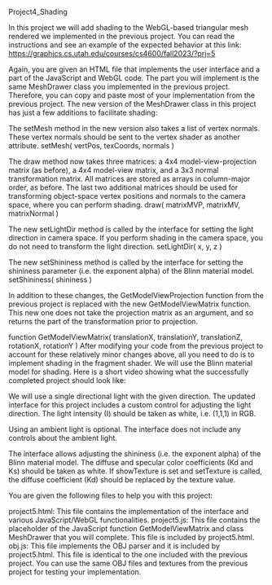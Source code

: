 Project4_Shading

In this project we will add shading to the WebGL-based triangular mesh rendered we implemented in the previous project. You can read the instructions and see an example of the expected behavior at this link: https://graphics.cs.utah.edu/courses/cs4600/fall2023/?prj=5

Again, you are given an HTML file that implements the user interface and a part of the JavaScript and WebGL code. The part you will implement is the same MeshDrawer class you implemented in the previous project. Therefore, you can copy and paste most of your implementation from the previous project. The new version of the MeshDrawer class in this project has just a few additions to facilitate shading:

The setMesh method in the new version also takes a list of vertex normals. These vertex normals should be sent to the vertex shader as another attribute. setMesh( vertPos, texCoords, normals )

The draw method now takes three matrices: a 4x4 model-view-projection matrix (as before), a 4x4 model-view matrix, and a 3x3 normal transformation matrix. All matrices are stored as arrays in column-major order, as before. The last two additional matrices should be used for transforming object-space vertex positions and normals to the camera space, where you can perform shading. draw( matrixMVP, matrixMV, matrixNormal )

The new setLightDir method is called by the interface for setting the light direction in camera space. If you perform shading in the camera space, you do not need to transform the light direction. setLightDir( x, y, z )

The new setShininess method is called by the interface for setting the shininess parameter (i.e. the exponent alpha) of the Blinn material model. setShininess( shininess )

In addition to these changes, the GetModelViewProjection function from the previous project is replaced with the new GetModelViewMatrix function. This new one does not take the projection matrix as an argument, and so returns the part of the transformation prior to projection.

function GetModelViewMatrix( translationX, translationY, translationZ, rotationX, rotationY ) After modifying your code from the previous project to account for these relatively minor changes above, all you need to do is to implement shading in the fragment shader. We will use the Blinn material model for shading. Here is a short video showing what the successfully completed project should look like:

We will use a single directional light with the given direction. The updated interface for this project includes a custom control for adjusting the light direction. The light intensity (I) should be taken as white, i.e. (1,1,1) in RGB.

Using an ambient light is optional. The interface does not include any controls about the ambient light.

The interface allows adjusting the shininess (i.e. the exponent alpha) of the Blinn material model. The diffuse and specular color coefficients (Kd and Ks) should be taken as white. If showTexture is set and setTexture is called, the diffuse coefficient (Kd) should be replaced by the texture value.

You are given the following files to help you with this project:

project5.html: This file contains the implementation of the interface and various JavaScript/WebGL functionalities. project5.js: This file contains the placeholder of the JavaScript function GetModelViewMatrix and class MeshDrawer that you will complete. This file is included by project5.html. obj.js: This file implements the OBJ parser and it is included by project5.html. This file is identical to the one included with the previous project. You can use the same OBJ files and textures from the previous project for testing your implementation.